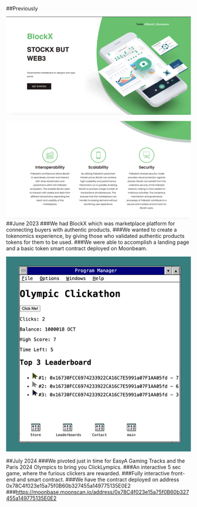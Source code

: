 ##Previously


![alt text](./images/block.png "Block 1")

![alt text](./images/block2.png "Block 2")
##June 2023
###We had BlockX which was marketplace platform for connecting buyers with authentic products.
###We wanted to create a tokenomics experience, by giving those who validated authentic products tokens for them to be used.
###We were able to accomplish a landing page and a basic token smart contract deployed on Moonbeam.

![alt text](./images/clickathon.png "Clickathon 1")

##July 2024
###We pivoted just in time for EasyA Gaming Tracks and the Paris 2024 Olympics to bring you ClickLympics.
###An interactive 5 sec game, where the furious clickers are rewarded.
###Fully interactive front-end and smart contract.
###We have the contract deployed on address  0x78C4f023e15a75f0B60b327455a149775135E0E2 
###https://moonbase.moonscan.io/address/0x78C4f023e15a75f0B60b327455a149775135E0E2